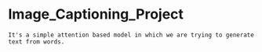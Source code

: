 # Image_Captioning_Project
~~~
It's a simple attention based model in which we are trying to generate text from words.
~~~

